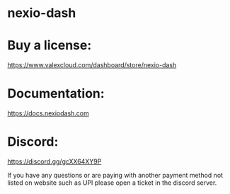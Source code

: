 # nexio-dash
 
# Buy a license: 
https://www.valexcloud.com/dashboard/store/nexio-dash
# Documentation: 
https://docs.nexiodash.com
# Discord: 
https://discord.gg/gcXX64XY9P

If you have any questions or are paying with another payment method not listed on website such as UPI please open a ticket in the discord server.
